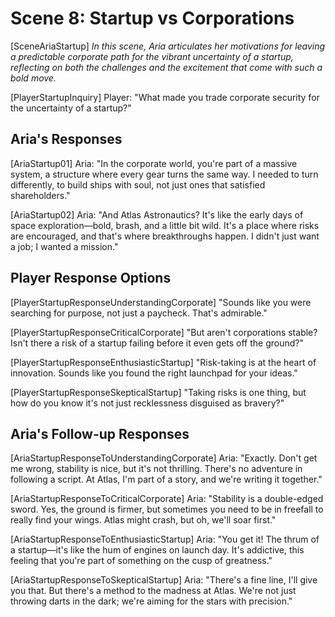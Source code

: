 # Scene 8: Startup vs Corporations

[SceneAriaStartup]
_In this scene, Aria articulates her motivations for leaving a predictable corporate path for the vibrant uncertainty of a startup, reflecting on both the challenges and the excitement that come with such a bold move._

[PlayerStartupInquiry]
Player: "What made you trade corporate security for the uncertainty of a startup?"

## Aria's Responses

[AriaStartup01]
Aria: "In the corporate world, you're part of a massive system, a structure where every gear turns the same way. I needed to turn differently, to build ships with soul, not just ones that satisfied shareholders."

[AriaStartup02]
Aria: "And Atlas Astronautics? It's like the early days of space exploration—bold, brash, and a little bit wild. It's a place where risks are encouraged, and that's where breakthroughs happen. I didn't just want a job; I wanted a mission."

## Player Response Options

[PlayerStartupResponseUnderstandingCorporate]
"Sounds like you were searching for purpose, not just a paycheck. That's admirable."

[PlayerStartupResponseCriticalCorporate]
"But aren't corporations stable? Isn't there a risk of a startup failing before it even gets off the ground?"

[PlayerStartupResponseEnthusiasticStartup]
"Risk-taking is at the heart of innovation. Sounds like you found the right launchpad for your ideas."

[PlayerStartupResponseSkepticalStartup]
"Taking risks is one thing, but how do you know it's not just recklessness disguised as bravery?"

## Aria's Follow-up Responses

[AriaStartupResponseToUnderstandingCorporate]
Aria: "Exactly. Don't get me wrong, stability is nice, but it's not thrilling. There's no adventure in following a script. At Atlas, I'm part of a story, and we're writing it together."

[AriaStartupResponseToCriticalCorporate]
Aria: "Stability is a double-edged sword. Yes, the ground is firmer, but sometimes you need to be in freefall to really find your wings. Atlas might crash, but oh, we'll soar first."

[AriaStartupResponseToEnthusiasticStartup]
Aria: "You get it! The thrum of a startup—it's like the hum of engines on launch day. It's addictive, this feeling that you're part of something on the cusp of greatness."

[AriaStartupResponseToSkepticalStartup]
Aria: "There's a fine line, I'll give you that. But there's a method to the madness at Atlas. We're not just throwing darts in the dark; we're aiming for the stars with precision."

